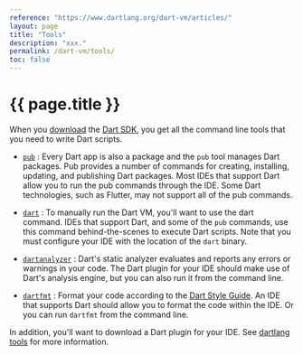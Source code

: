 ```yaml
---
reference: "https://www.dartlang.org/dart-vm/articles/"
layout: page
title: "Tools"
description: "xxx."
permalink: /dart-vm/tools/
toc: false
---
```


# {{ page.title }}

When you [download]({{site.dart_vm}}/downloads/) the
[Dart SDK](sdk), you get all the command line tools that you
need to write Dart scripts.

* [`pub`]({{site.dartlang}}/tools/pub/)
: Every Dart app is also a package and the `pub` tool manages
  Dart packages. Pub provides a number of commands for creating,
  installing, updating, and publishing Dart packages.
  Most IDEs that support Dart allow you to run the pub commands through
  the IDE. Some Dart technologies, such as Flutter, may not support
  all of the pub commands.

* [`dart`](dart-vm)
: To manually run the Dart VM, you'll want to use the
  dart command. IDEs that support Dart,
  and some of the `pub` commands, use this
  command behind-the-scenes to execute Dart scripts.
  Note that you must configure your IDE with the location of
  the `dart` binary.

* [`dartanalyzer`](https://github.com/dart-lang/sdk/tree/master/pkg/analyzer_cli#dartanalyzer)
: Dart's static analyzer evaluates and reports any errors or warnings
  in your code.
  The Dart plugin for your IDE should make use of Dart's analysis engine,
  but you can also run it from the command line.

* [`dartfmt`](https://github.com/dart-lang/dart_style#readme)
: Format your code according to the
  [Dart Style Guide]({{site.dartlang}}/guides/effective-dart/style).
  An IDE that supports Dart should allow you to format the code within
  the IDE. Or you can run `dartfmt` from the command line.

In addition, you'll want to download a Dart plugin for your IDE.
See [dartlang tools]({{site.dartlang}}/tools/#ides) for more information.
